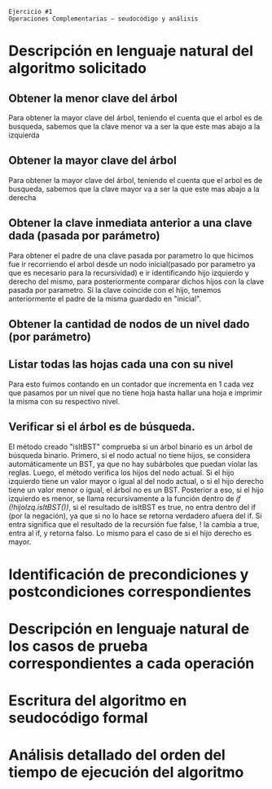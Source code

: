 ```
Ejercicio #1
Operaciones Complementarias – seudocódigo y análisis
```
# Descripción en lenguaje natural del algoritmo solicitado
## Obtener la menor clave del árbol
Para obtener la mayor clave del árbol, teniendo el cuenta que el arbol es de busqueda, sabemos que la clave menor va a ser la que este mas abajo a la izquierda
## Obtener la mayor clave del árbol
Para obtener la mayor clave del árbol, teniendo el cuenta que el arbol es de busqueda, sabemos que la clave mayor va a ser la que este mas abajo a la derecha
## Obtener la clave inmediata anterior a una clave dada (pasada por parámetro)
Para obtener el padre de una clave pasada por parametro lo que hicimos fue ir recorriendo el arbol desde un nodo inicial(pasado por parametro ya que es necesario para la recursividad) e ir identificando hijo izquierdo y derecho del mismo, para posteriormente comparar dichos hijos con la clave pasada por parametro. Si la clave coincide con el hijo, tenemos anteriormente el padre de la misma guardado en "inicial".
## Obtener la cantidad de nodos de un nivel dado (por parámetro)

## Listar todas las hojas cada una con su nivel
Para esto fuimos contando en un contador que incrementa en 1 cada vez que pasamos por un nivel que no tiene hoja hasta hallar una hoja e imprimir la misma con su respectivo nivel. 

## Verificar si el árbol es de búsqueda.
El método creado "isItBST" comprueba si un árbol binario es un árbol de búsqueda binario. Primero, si el nodo actual no tiene hijos, se considera automáticamente un BST, ya que no hay subárboles que puedan violar las reglas. Luego, el método verifica los hijos del nodo actual. Si el hijo izquierdo tiene un valor mayor o igual al del nodo actual, o si el hijo derecho tiene un valor menor o igual, el árbol no es un BST.
Posterior a eso, si el hijo izquierdo es menor, se llama recursivamente a la función dentro de *if (!hijoIzq.isItBST())*, si el resultado de isItBST es true, no entra dentro del if (por la negación), ya que si no lo hace se retorna verdadero afuera del if. Si entra significa que el resultado de la recursión fue false, ! la cambia a true, entra al if, y retorna falso. Lo mismo para el caso de si el hijo derecho es mayor.


# Identificación de precondiciones y postcondiciones correspondientes
# Descripción en lenguaje natural de los casos de prueba correspondientes a cada operación
# Escritura del algoritmo en seudocódigo formal 
# Análisis detallado del orden del tiempo de ejecución del algoritmo
